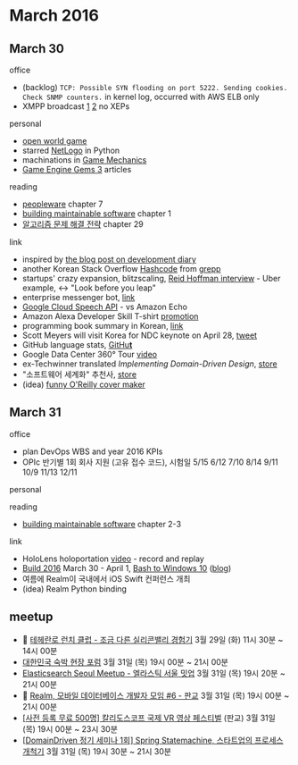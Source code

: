 # March 2016

## March 30

office
* (backlog) `TCP: Possible SYN flooding on port 5222. Sending cookies.  Check SNMP counters.` in kernel log, occurred with AWS ELB only
* XMPP broadcast [1][broadcast_1] [2][broadcast_2] no XEPs

[broadcast_1]: http://stackoverflow.com/questions/31182911/how-to-broadcast-using-xmpp
[broadcast_2]: https://community.oracle.com/thread/2008002

personal
* [open world game](https://en.wikipedia.org/wiki/Open_world)
 * starred [NetLogo](https://github.com/NetLogo/NetLogo) in Python
 * machinations in [Game Mechanics](http://www.amazon.com/Game-Mechanics-Advanced-Design-Voices/dp/0321820274)
 * [Game Engine Gems 3](http://www.amazon.com/Game-Engine-Gems-Eric-Lengyel/dp/1498755658) articles

reading
* [peopleware][agile_repo] chapter 7
* [building maintainable software][agile_repo] chapter 1
* [알고리즘 문제 해결 전략][algo_repo] chapter 29 

[agile_repo]: https://github.com/deliberate-practice/agile
[algo_repo]: https://github.com/deliberate-practice/algo

link
* inspired by [the blog post on development diary][dev_diary]
* another Korean Stack Overflow [Hashcode][hashcode] from [grepp][grepp]
* startups' crazy expansion, blitzscaling, [Reid Hoffman interview][blitzscaling] - Uber example, <-> "Look before you leap"
* enterprise messenger bot, [link][enterprise_bot]
* [Google Cloud Speech API][speech_api] - vs Amazon Echo
* Amazon Alexa Developer Skill T-shirt [promotion][amazon_promo]
* programming book summary in Korean, [link][book_summary]
* Scott Meyers will visit Korea for NDC keynote on April 28, [tweet][korea_visit]
* GitHub language stats, [GitHu**t**][githut]
* Google Data Center 360° Tour [video][google_tour]
* ex-Techwinner translated *Implementing Domain-Driven Design*, [store][ddd]
* "소프트웨어 세계화" 추천사, [store][global_software]
* (idea) [funny O'Reilly cover maker][funny_cover]

[dev_diary]: https://brunch.co.kr/@ourlove/43
[hashcode]: http://hashcode.co.kr/
[grepp]: http://www.grepp.co/
[blitzscaling]: https://hbr.org/2016/04/blitzscaling
[enterprise_bot]: http://techcrunch.com/2016/01/25/workato-chatbot-brings-enterprise-workflow-into-slack/
[speech_api]: https://cloud.google.com/speech/
[amazon_promo]: https://developer.amazon.com/public/solutions/alexa/alexa-skills-kit/content/alexa-developer-skill-promotion
[book_summary]: http://devsong.tistory.com/category/Books_tech
[korea_visit]: https://twitter.com/insightbook/status/698043583807401984
[githut]: http://githut.info/
[google_tour]: https://www.youtube.com/watch?v=zDAYZU4A3w0
[ddd]: http://www.kyobobook.co.kr/product/detailViewKor.laf?barcode=9788960778429
[global_software]: http://www.kyobobook.co.kr/product/detailViewKor.laf?barcode=9788968482663
[funny_cover]: https://www.reddit.com/r/ProgrammerHumor/comments/1ykdi6/web_development_with_assembly/

## March 31

office
* plan DevOps WBS and year 2016 KPIs
* OPIc 반기별 1회 회사 지원 (고유 접수 코드), 시험일 5/15 6/12 7/10 8/14 9/11 10/9 11/13 12/11

personal

reading
* [building maintainable software][agile_repo] chapter 2-3

link
* HoloLens holoportation [video][holoportation] - record and replay
* [Build 2016][build_2016] March 30 - April 1, [Bash to Windows 10][windows_bash] ([blog][commandline_blog])
* 여름에 Realm이 국내에서 iOS Swift 컨퍼런스 개최
* (idea) Realm Python binding

[holoportation]: https://www.youtube.com/watch?v=7d59O6cfaM0
[build_2016]: https://build.microsoft.com/
[windows_bash]: http://techcrunch.com/2016/03/30/be-very-afraid-hell-has-frozen-over-bash-is-coming-to-windows-10/
[commandline_blog]: https://blogs.msdn.microsoft.com/commandline/

## meetup

* :paw_prints: [테헤란로 런치 클럽 - 조금 다른 실리콘밸리 경험기](http://onoffmix.com/event/64503) 3월 29일 (화) 11시 30분 ~ 14시 00분
* [대한민국 숙박 현장 포럼](http://onoffmix.com/event/64658) 3월 31일 (목) 19시 00분 ~ 21시 00분
* [Elasticsearch Seoul Meetup - 엘라스틱 서울 밋업](http://onoffmix.com/event/64039) 3월 31일 (목) 19시 20분 ~ 21시 00분
* :paw_prints: [Realm, 모바일 데이터베이스 개발자 모임 #6 - 판교](http://onoffmix.com/event/64578) 3월 31일 (목) 19시 00분 ~ 21시 00분
* [[사전 등록 무료 500명] 칼리도스코프 국제 VR 영상 페스티벌](http://onoffmix.com/event/63689) (판교) 3월 31일 (목) 19시 00분 ~ 23시 30분
* [[DomainDriven 정기 세미나 1회] Spring Statemachine, 스타트업의 프로세스 개척기](http://onoffmix.com/event/64653) 3월 31일 (목) 19시 30분 ~ 21시 30분

